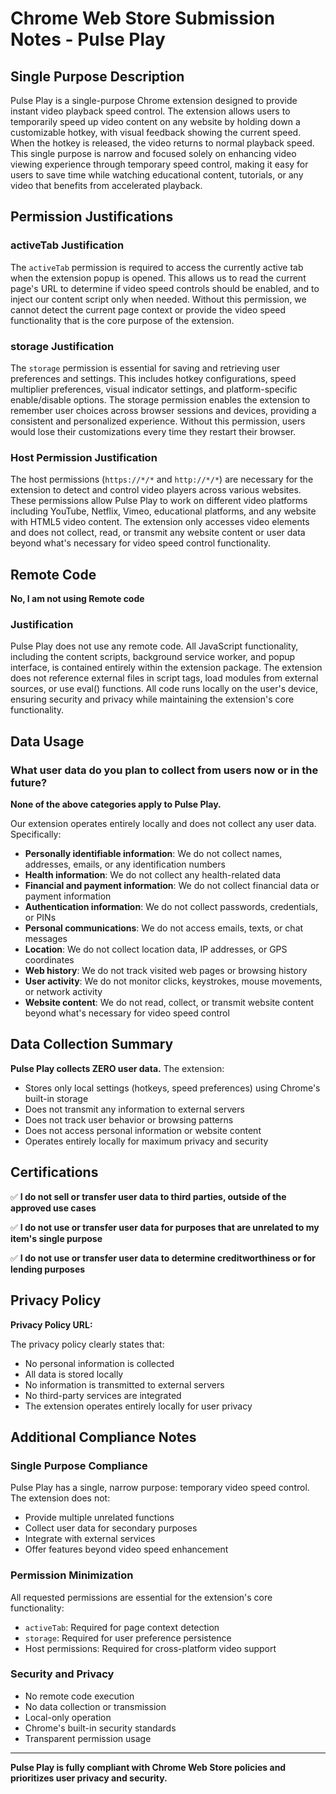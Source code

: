 # Chrome Web Store Submission Notes - Pulse Play

## Single Purpose Description

Pulse Play is a single-purpose Chrome extension designed to provide instant video playback speed control. The extension allows users to temporarily speed up video content on any website by holding down a customizable hotkey, with visual feedback showing the current speed. When the hotkey is released, the video returns to normal playback speed. This single purpose is narrow and focused solely on enhancing video viewing experience through temporary speed control, making it easy for users to save time while watching educational content, tutorials, or any video that benefits from accelerated playback.

## Permission Justifications

### activeTab Justification

The `activeTab` permission is required to access the currently active tab when the extension popup is opened. This allows us to read the current page's URL to determine if video speed controls should be enabled, and to inject our content script only when needed. Without this permission, we cannot detect the current page context or provide the video speed functionality that is the core purpose of the extension.

### storage Justification

The `storage` permission is essential for saving and retrieving user preferences and settings. This includes hotkey configurations, speed multiplier preferences, visual indicator settings, and platform-specific enable/disable options. The storage permission enables the extension to remember user choices across browser sessions and devices, providing a consistent and personalized experience. Without this permission, users would lose their customizations every time they restart their browser.

### Host Permission Justification

The host permissions (`https://*/*` and `http://*/*`) are necessary for the extension to detect and control video players across various websites. These permissions allow Pulse Play to work on different video platforms including YouTube, Netflix, Vimeo, educational platforms, and any website with HTML5 video content. The extension only accesses video elements and does not collect, read, or transmit any website content or user data beyond what's necessary for video speed control functionality.

## Remote Code

**No, I am not using Remote code**

### Justification

Pulse Play does not use any remote code. All JavaScript functionality, including the content scripts, background service worker, and popup interface, is contained entirely within the extension package. The extension does not reference external files in script tags, load modules from external sources, or use eval() functions. All code runs locally on the user's device, ensuring security and privacy while maintaining the extension's core functionality.

## Data Usage

### What user data do you plan to collect from users now or in the future?

**None of the above categories apply to Pulse Play.**

Our extension operates entirely locally and does not collect any user data. Specifically:

- **Personally identifiable information**: We do not collect names, addresses, emails, or any identification numbers
- **Health information**: We do not collect any health-related data
- **Financial and payment information**: We do not collect financial data or payment information
- **Authentication information**: We do not collect passwords, credentials, or PINs
- **Personal communications**: We do not access emails, texts, or chat messages
- **Location**: We do not collect location data, IP addresses, or GPS coordinates
- **Web history**: We do not track visited web pages or browsing history
- **User activity**: We do not monitor clicks, keystrokes, mouse movements, or network activity
- **Website content**: We do not read, collect, or transmit website content beyond what's necessary for video speed control

## Data Collection Summary

**Pulse Play collects ZERO user data.** The extension:

- Stores only local settings (hotkeys, speed preferences) using Chrome's built-in storage
- Does not transmit any information to external servers
- Does not track user behavior or browsing patterns
- Does not access personal information or website content
- Operates entirely locally for maximum privacy and security

## Certifications

✅ **I do not sell or transfer user data to third parties, outside of the approved use cases**

✅ **I do not use or transfer user data for purposes that are unrelated to my item's single purpose**

✅ **I do not use or transfer user data to determine creditworthiness or for lending purposes**

## Privacy Policy

**Privacy Policy URL:**

The privacy policy clearly states that:

- No personal information is collected
- All data is stored locally
- No information is transmitted to external servers
- No third-party services are integrated
- The extension operates entirely locally for user privacy

## Additional Compliance Notes

### Single Purpose Compliance

Pulse Play has a single, narrow purpose: temporary video speed control. The extension does not:

- Provide multiple unrelated functions
- Collect user data for secondary purposes
- Integrate with external services
- Offer features beyond video speed enhancement

### Permission Minimization

All requested permissions are essential for the extension's core functionality:

- `activeTab`: Required for page context detection
- `storage`: Required for user preference persistence
- Host permissions: Required for cross-platform video support

### Security and Privacy

- No remote code execution
- No data collection or transmission
- Local-only operation
- Chrome's built-in security standards
- Transparent permission usage

---

**Pulse Play is fully compliant with Chrome Web Store policies and prioritizes user privacy and security.**
